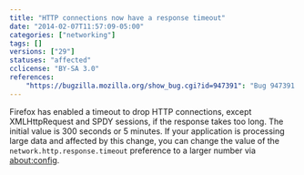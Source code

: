 ```yaml
---
title: "HTTP connections now have a response timeout"
date: "2014-02-07T11:57:09-05:00"
categories: ["networking"]
tags: []
versions: ["29"]
statuses: "affected"
cclicense: "BY-SA 3.0"
references:
    "https://bugzilla.mozilla.org/show_bug.cgi?id=947391": "Bug 947391 – HTTP connections (exc. XHR, SPDY) should have a response timeout"
---
```

Firefox has enabled a timeout to drop HTTP connections, except XMLHttpRequest and SPDY sessions, if the response takes too long. The initial value is 300 seconds or 5 minutes. If your application is processing large data and affected by this change, you can change the value of the `network.http.response.timeout` preference to a larger number via [about:config](http://kb.mozillazine.org/About:config).
